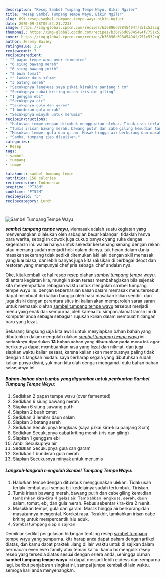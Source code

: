 ```yaml
---
description: "Resep Sambel Tumpang Tempe Wayu, Bikin Ngiler"
title: "Resep Sambel Tumpang Tempe Wayu, Bikin Ngiler"
slug: 699-resep-sambel-tumpang-tempe-wayu-bikin-ngiler
date: 2020-09-28T00:54:21.723Z
image: https://img-global.cpcdn.com/recipes/b36896d69845494f/751x532cq70/sambel-tumpang-tempe-wayu-foto-resep-utama.jpg
thumbnail: https://img-global.cpcdn.com/recipes/b36896d69845494f/751x532cq70/sambel-tumpang-tempe-wayu-foto-resep-utama.jpg
cover: https://img-global.cpcdn.com/recipes/b36896d69845494f/751x532cq70/sambel-tumpang-tempe-wayu-foto-resep-utama.jpg
author: Jeremy Bailey
ratingvalue: 3.9
reviewcount: 7
recipeingredient:
- "2 papan tempe wayu over fermented"
- "6 siung bawang merah"
- "6 siung bawang putih"
- "2 buah tomat"
- "3 lembar daun salam"
- "3 batang sereh"
- "Secukupnya lengkuas saya pakai kirakira panjang 3 cm"
- "Secukupnya cabai kriting merah iris dan giling"
- "1 genggam ebi"
- "Secukupnya air"
- "Secukupnya gula dan garam"
- "1 bunderan gula merah"
- "Secukupnya minyak untuk menumis"
recipeinstructions:
- "Haluskan tempe dengan ditumbuk menggunakan ulekan. Tidak usah terlalu lembut asal semua biji kedelainya sudah tertumbuk. Tiriskan."
- "Tumis irisan bawang merah, bawang putih dan cabe giling kemudian tambahkan kira-kira 4 gelas air. Tambahkan lengkuas, sereh, daun salam, tomat, ebi, dan gula merah. Rebus sebentar kira-kira 2 menit."
- "Masukkan tempe, gula dan garam. Masak hingga air berkurang dan masakannya mengental. Koreksi rasa. Terakhir, tambahkan irisan cabe kriting untuk mempercantik lalu aduk."
- "Sambal tumpang siap disajikan."
categories:
- Resep
tags:
- sambel
- tumpang
- tempe

katakunci: sambel tumpang tempe 
nutrition: 158 calories
recipecuisine: Indonesian
preptime: "PT38M"
cooktime: "PT52M"
recipeyield: "3"
recipecategory: Lunch

---
```



![Sambel Tumpang Tempe Wayu](https://img-global.cpcdn.com/recipes/b36896d69845494f/751x532cq70/sambel-tumpang-tempe-wayu-foto-resep-utama.jpg)

<b><i>sambel tumpang tempe wayu</i></b>, Memasak adalah suatu kegiatan yang menyenangkan dilakukan oleh sebagian besar kalangan. tidaklah hanya para wanita, sebagian cowok juga cukup banyak yang suka dengan kegemaran ini. walau hanya untuk sekedar bersenang senang dengan rekan atau memang sudah menjadi hobi dalam dirinya. tak heran dalam dunia masakan sekarang tidak sedikit ditemukan laki laki dengan skill memasak yang luar biasa, dan lebih banyak juga kita saksikan di berbagai depot dan restoran yang mempunyai chef pria sebagai chef andalan nya.

Oke, kita kembali ke hal resep resep olahan <i>sambel tumpang tempe wayu</i>. di antara kegiatan kita, mungkin akan terasa membahagiakan bila sejenak kita menyempatkan sebagian waktu untuk mengolah sambel tumpang tempe wayu ini. dengan keberhasilan kalian dalam memasak menu tersebut, dapat membuat diri kalian bangga oleh hasil masakan kalian sendiri. dan juga disini dengan perantara situs ini kalian akan memperoleh saran saran untuk memasak olahan <u>sambel tumpang tempe wayu</u> tersebut menjadi menu yang enak dan sempurna, oleh karena itu simpan alamat laman ini di komputer anda sebagai sebagian rujukan kalian dalam membuat hidangan baru yang lezat.




Sekarang langsung saja kita awali untuk menyiapkan bahan bahan yang dibutuhkan dalam mengolah olahan <u><i>sambel tumpang tempe wayu</i></u> ini. setidaknya diperlukan <b>13</b> bahan bahan yang dibutuhkan pada menu ini. agar berikutnya dapat membuahkan rasa yang lezat dan nikmat. dan juga siapkan waktu kalian sesaat, karena kalian akan membuatnya paling tidak dengan <b>4</b> langkah mudah. saya berharap segala yang dibutuhkan sudah kalian punya disini, yuk mari kita olah dengan mengamati dulu bahan bahan selanjutnya ini.

<!--inarticleads1-->

##### Bahan-bahan dan bumbu yang digunakan untuk pembuatan Sambel Tumpang Tempe Wayu:

1. Sediakan 2 papan tempe wayu (over fermented)
1. Sediakan 6 siung bawang merah
1. Siapkan 6 siung bawang putih
1. Siapkan 2 buah tomat
1. Sediakan 3 lembar daun salam
1. Siapkan 3 batang sereh
1. Sediakan Secukupnya lengkuas (saya pakai kira-kira panjang 3 cm)
1. Sediakan Secukupnya cabai kriting merah (iris dan giling)
1. Siapkan 1 genggam ebi
1. Ambil Secukupnya air
1. Sediakan Secukupnya gula dan garam
1. Sediakan 1 bunderan gula merah
1. Siapkan Secukupnya minyak untuk menumis




<!--inarticleads2-->

##### Langkah-langkah mengolah Sambel Tumpang Tempe Wayu:

1. Haluskan tempe dengan ditumbuk menggunakan ulekan. Tidak usah terlalu lembut asal semua biji kedelainya sudah tertumbuk. Tiriskan.
1. Tumis irisan bawang merah, bawang putih dan cabe giling kemudian tambahkan kira-kira 4 gelas air. Tambahkan lengkuas, sereh, daun salam, tomat, ebi, dan gula merah. Rebus sebentar kira-kira 2 menit.
1. Masukkan tempe, gula dan garam. Masak hingga air berkurang dan masakannya mengental. Koreksi rasa. Terakhir, tambahkan irisan cabe kriting untuk mempercantik lalu aduk.
1. Sambal tumpang siap disajikan.




Demikian sedikit pengulasan hidangan tentang resep <u>sambel tumpang tempe wayu</u> yang sempurna. kita harap anda dapat paham dengan artikel diatas, dan kamu dapat praktek ulang di lain waktu untuk di sajikan dalam bermacam even even family atau teman kamu. kamu bs mengulik resep resep yang tersedia diatas sesuai dengan selera anda, sehingga olahan <b>sambel tumpang tempe wayu</b> ini dapat menjadi lebih endess dan sempurna lagi. berikut penjabaran singkat ini, sampai jumpa kembali di lain waktu. semoga hari anda menyenangkan.
